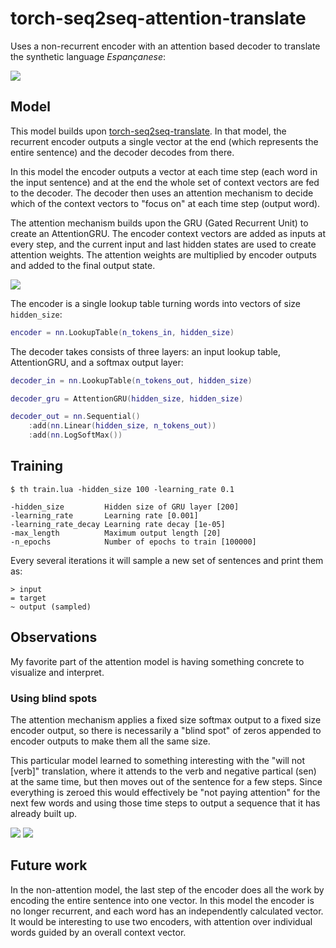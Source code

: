# torch-seq2seq-attention-translate

Uses a non-recurrent encoder with an attention based decoder to translate the synthetic language *Espançanese*:

![](https://i.imgur.com/oEXlkQa.png)

## Model

This model builds upon [torch-seq2seq-translate](https://github.com/spro/torch-seq2seq-translate). In that model, the recurrent encoder outputs a single vector at the end (which represents the entire sentence) and the decoder decodes from there.

In this model the encoder outputs a vector at each time step (each word in the input sentence) and at the end the whole set of context vectors are fed to the decoder. The decoder then uses an attention mechanism to decide which of the context vectors to "focus on" at each time step (output word).

The attention mechanism builds upon the GRU (Gated Recurrent Unit) to create an AttentionGRU. The encoder context vectors are added as inputs at every step, and the current input and last hidden states are used to create attention weights. The attention weights are multiplied by encoder outputs and added to the final output state.

![](https://i.imgur.com/Ge50jI6.png)

The encoder is a single lookup table turning words into vectors of size `hidden_size`:

```lua
encoder = nn.LookupTable(n_tokens_in, hidden_size)
```

The decoder takes consists of three layers: an input lookup table, AttentionGRU, and a softmax output layer:

```lua
decoder_in = nn.LookupTable(n_tokens_out, hidden_size)

decoder_gru = AttentionGRU(hidden_size, hidden_size)

decoder_out = nn.Sequential()
    :add(nn.Linear(hidden_size, n_tokens_out))
    :add(nn.LogSoftMax())
```

## Training

```
$ th train.lua -hidden_size 100 -learning_rate 0.1

-hidden_size         Hidden size of GRU layer [200]
-learning_rate       Learning rate [0.001]
-learning_rate_decay Learning rate decay [1e-05]
-max_length          Maximum output length [20]
-n_epochs            Number of epochs to train [100000]
```

Every several iterations it will sample a new set of sentences and print them as:

```
> input
= target
~ output (sampled)
```

## Observations

My favorite part of the attention model is having something concrete to visualize and interpret.

### Using blind spots

The attention mechanism applies a fixed size softmax output to a fixed size encoder output, so there is necessarily a "blind spot" of zeros appended to encoder outputs to make them all the same size.

This particular model learned to something interesting with the "will not [verb]" translation, where it attends to the verb and negative partical (sen) at the same time, but then moves out of the sentence for a few steps. Since everything is zeroed this would effectively be "not paying attention" for the next few words and using those time steps to output a sequence that it has already built up.

![](https://i.imgur.com/kZGF4xJ.png)
![](https://i.imgur.com/c0RoHi4.png)

## Future work

In the non-attention model, the last step of the encoder does all the work by encoding the entire sentence into one vector. In this model the encoder is no longer recurrent, and each word has an independently calculated vector. It would be interesting to use two encoders, with attention over individual words guided by an overall context vector.